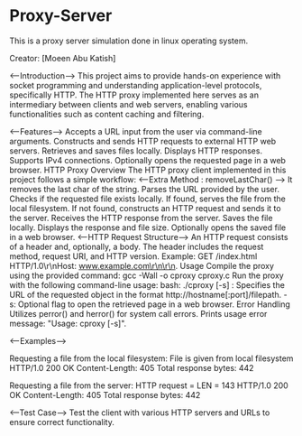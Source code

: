 # Proxy-Server
This is a proxy server simulation done in linux operating system.

Creator: [Moeen Abu Katish]

<--Introduction-->
This project aims to provide hands-on experience with socket programming and understanding application-level protocols, specifically HTTP. The HTTP proxy implemented here serves as an intermediary between clients and web servers, enabling various functionalities such as content caching and filtering.

<--Features-->
Accepts a URL input from the user via command-line arguments.
Constructs and sends HTTP requests to external HTTP web servers.
Retrieves and saves files locally.
Displays HTTP responses.
Supports IPv4 connections.
Optionally opens the requested page in a web browser.
HTTP Proxy Overview
The HTTP proxy client implemented in this project follows a simple workflow:
<--Extra Method : removeLastChar() -->
It removes the last char of the string.
Parses the URL provided by the user.
Checks if the requested file exists locally.
If found, serves the file from the local filesystem.
If not found, constructs an HTTP request and sends it to the server.
Receives the HTTP response from the server.
Saves the file locally.
Displays the response and file size.
Optionally opens the saved file in a web browser.
<--HTTP Request Structure-->
An HTTP request consists of a header and, optionally, a body.
The header includes the request method, request URI, and HTTP version.
Example:
 GET /index.html HTTP/1.0\r\nHost: www.example.com\r\n\r\n.
Usage
Compile the proxy using the provided command:
gcc -Wall -o cproxy cproxy.c
Run the proxy with the following command-line usage:
bash:
./cproxy <URL> [-s]
<URL>: Specifies the URL of the requested object in the format http://hostname[:port]/filepath.
-s: Optional flag to open the retrieved page in a web browser.
Error Handling
Utilizes perror() and herror() for system call errors.
Prints usage error message: "Usage: cproxy <URL> [-s]".

<--Examples-->

Requesting a file from the local filesystem:
File is given from local filesystem
HTTP/1.0 200 OK
Content-Length: 405
<file content>
 Total response bytes: 442

Requesting a file from the server:
HTTP request =
<constructed HTTP request>
LEN = 143
HTTP/1.0 200 OK
Content-Length: 405
<file content>
 Total response bytes: 442

<--Test Case-->
Test the client with various HTTP servers and URLs to ensure correct functionality.






